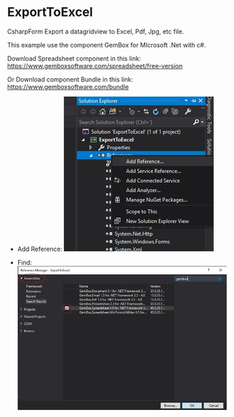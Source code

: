 # ExportToExcel
CsharpForm Export a datagridview to Excel, Pdf, Jpg, etc file.

This example use the component GemBox for MIcrosoft .Net with c#.

Download Spreadsheet component in this link:
https://www.gemboxsoftware.com/spreadsheet/free-version

Or Download component Bundle in this link:
https://www.gemboxsoftware.com/bundle

* Add Reference:
![](img/reference.jpg)


* Find:
![](img/component.jpg)
